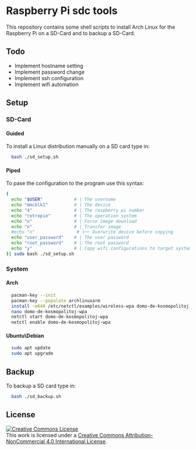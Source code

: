 # Raspberry Pi sdc tools
This repository contains some shell scripts to install Arch Linux for the Raspberry Pi on a SD-Card and to backup a SD-Card.
## Todo

- Implement hostname setting
- Implement password change
- Implement ssh configuration
- Implement wifi automation

## Setup
### SD-Card
#### Guided
To install a Linux distribution manually on a SD card type in:

```bash
  bash ./sd_setup.sh
```
#### Piped
To pase the configuration to the program use this syntax:
```bash
(
  echo "$USER"            # | The username
  echo "mmcblk1"          # | The device
  echo "4"                # | The raspberry pi number
  echo "retropie"         # | The operation system
  echo "n"                # | Force image download
  echo "n"                # | Transfer image
  #echo "n"                # ├── Overwrite device before copying
  echo "user_password"    # | The user password
  echo "root_password"    # | The root password
  echo "y"                # | Copy wifi configurations to target system
)| sudo bash ./sd_setup.sh
```

### System
#### Arch
```bash
  pacman-key --init
  pacman-key --populate archlinuxarm
  install -m640 /etc/netctl/examples/wireless-wpa domo-de-kosmopolitoj-wpa
  nano domo-de-kosmopolitoj-wpa
  netctl start domo-de-kosmopolitoj-wpa
  netctl enable domo-de-kosmopolitoj-wpa
```
#### Ubuntu\\Debian
```bash
  sudo apt update
  sudo apt upgrade
```
## Backup
To backup a SD card type in:

```bash
  bash ./sd_backup.sh
```

## License

<a rel="license" href="http://creativecommons.org/licenses/by-nc/4.0/"><img alt="Creative Commons License" style="border-width:0" src="https://i.creativecommons.org/l/by-nc/4.0/88x31.png" /></a><br />This work is licensed under a <a rel="license" href="http://creativecommons.org/licenses/by-nc/4.0/">Creative Commons Attribution-NonCommercial 4.0 International License</a>.
